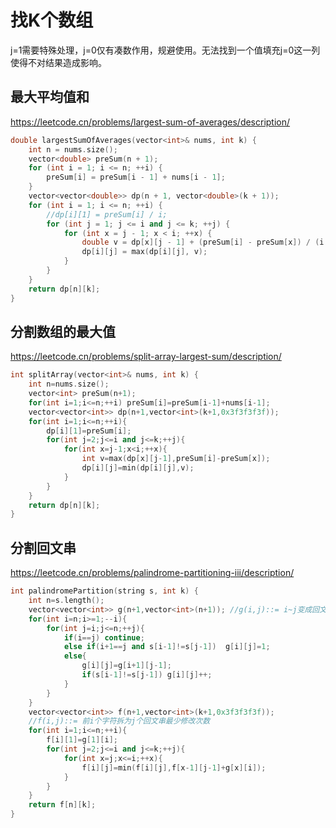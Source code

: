 # 找K个数组

j=1需要特殊处理，j=0仅有凑数作用，规避使用。无法找到一个值填充j=0这一列使得不对结果造成影响。

## 最大平均值和

https://leetcode.cn/problems/largest-sum-of-averages/description/

```c++
double largestSumOfAverages(vector<int>& nums, int k) {
    int n = nums.size();
    vector<double> preSum(n + 1);
    for (int i = 1; i <= n; ++i) {
        preSum[i] = preSum[i - 1] + nums[i - 1];
    }
    vector<vector<double>> dp(n + 1, vector<double>(k + 1));
    for (int i = 1; i <= n; ++i) {
        //dp[i][1] = preSum[i] / i;
        for (int j = 1; j <= i and j <= k; ++j) {
            for (int x = j - 1; x < i; ++x) {
                double v = dp[x][j - 1] + (preSum[i] - preSum[x]) / (i - x);
                dp[i][j] = max(dp[i][j], v);
            }
        }
    }
    return dp[n][k];
}
```

## 分割数组的最大值

https://leetcode.cn/problems/split-array-largest-sum/description/

```c++
int splitArray(vector<int>& nums, int k) {
    int n=nums.size();
    vector<int> preSum(n+1);
    for(int i=1;i<=n;++i) preSum[i]=preSum[i-1]+nums[i-1];
    vector<vector<int>> dp(n+1,vector<int>(k+1,0x3f3f3f3f));
    for(int i=1;i<=n;++i){
        dp[i][1]=preSum[i];
        for(int j=2;j<=i and j<=k;++j){
            for(int x=j-1;x<i;++x){
                int v=max(dp[x][j-1],preSum[i]-preSum[x]);
                dp[i][j]=min(dp[i][j],v);
            }
        }
    }
    return dp[n][k];
}
```

## 分割回文串

https://leetcode.cn/problems/palindrome-partitioning-iii/description/

```c++
int palindromePartition(string s, int k) {
    int n=s.length();
    vector<vector<int>> g(n+1,vector<int>(n+1)); //g(i,j)::= i~j变成回文串的修改次数
    for(int i=n;i>=1;--i){
        for(int j=i;j<=n;++j){
            if(i==j) continue;
            else if(i+1==j and s[i-1]!=s[j-1])  g[i][j]=1;
            else{
                g[i][j]=g[i+1][j-1];
                if(s[i-1]!=s[j-1]) g[i][j]++;
            }
        }
    }
    vector<vector<int>> f(n+1,vector<int>(k+1,0x3f3f3f3f)); 
    //f(i,j)::= 前i个字符拆为j个回文串最少修改次数
    for(int i=1;i<=n;++i){
        f[i][1]=g[1][i];
        for(int j=2;j<=i and j<=k;++j){
            for(int x=j;x<=i;++x){
                f[i][j]=min(f[i][j],f[x-1][j-1]+g[x][i]);
            }
        }
    }
    return f[n][k];
}
```

